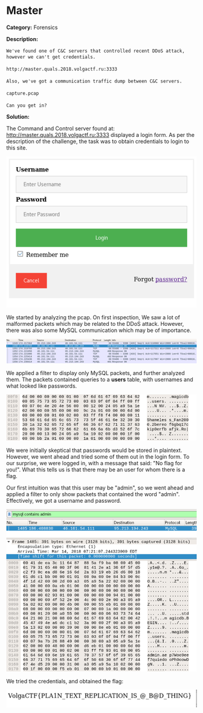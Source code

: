 # Master

**Category:** Forensics

**Description:** 

```
We've found one of C&C servers that controlled recent DDoS attack, however we can't get credentials.

http://master.quals.2018.volgactf.ru:3333

Also, we've got a communication traffic dump between C&C servers.

capture.pcap

Can you get in?
```

**Solution:** 

The Command and Control server found at: http://master.quals.2018.volgactf.ru:3333 displayed a login form. As per the description of the challenge, the task was to obtain credentials to login to this site.

![VolgaCTF2018-Quals-Master](https://raw.githubusercontent.com/guatitasec/CTF/master/VolgaCTF2018-Quals/images/volgactf2018-master-1.png)

We started by analyzing the pcap. On first inspection, We saw a lot of malformed packets which may be related to the DDoS attack. However, there was also some MySQL communication which may be of importance.

![VolgaCTF2018-Quals-Master](https://raw.githubusercontent.com/guatitasec/CTF/master/VolgaCTF2018-Quals/images/volgactf2018-master-2.png)

We applied a filter to display only MySQL packets, and further analyzed them. The packets contained queries to a **users** table, with usernames and what looked like passwords.

![VolgaCTF2018-Quals-Master](https://raw.githubusercontent.com/guatitasec/CTF/master/VolgaCTF2018-Quals/images/volgactf2018-master-3.png)

We were initially skeptical that passwords would be stored in plaintext. However, we went ahead and tried some of them out in the login form. To our surprise, we were logged in, with a message that said: "No flag for you!". What this tells us is that there may be an user for whom there is a flag.

Our first intuition was that this user may be "admin", so we went ahead and applied a filter to only show packets that contained the word "admin". Effectively, we got a username and password.

![VolgaCTF2018-Quals-Master](https://raw.githubusercontent.com/guatitasec/CTF/master/VolgaCTF2018-Quals/images/volgactf2018-master-4.png)

We tried the credentials, and obtained the flag:

![VolgaCTF2018-Quals-Master](https://raw.githubusercontent.com/guatitasec/CTF/master/VolgaCTF2018-Quals/images/volgactf2018-master-5.png)
